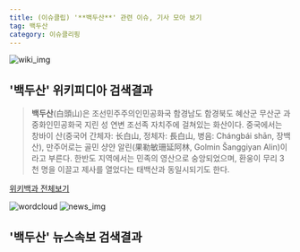 ```yaml
---
title: (이슈클립) '**백두산**' 관련 이슈, 기사 모아 보기
tag: 백두산
category: 이슈클리핑
---
```

![wiki_img](https://user-images.githubusercontent.com/42597476/44503234-41136a80-a6d0-11e8-9071-6fc6418eafe4.png)
## **'**백두산**'** 위키피디아 검색결과
>**백두산**(白頭山)은 조선민주주의인민공화국 함경남도 함경북도 혜산군 무산군 과 중화인민공화국 지린 성 연변 조선족 자치주에 걸쳐있는 화산이다. 중국에서는 창바이 산(중국어 간체자: 长白山, 정체자: 長白山, 병음: Chángbái shān, 장백산), 만주어로는 골민 샹얀 알린(果勒敏珊延阿林, Golmin Šanggiyan Alin)이라고 부른다. 한반도 지역에서는 민족의 영산으로 숭앙되었으며, 환웅이 무리 3천 명을 이끌고 제사를 열었다는 태백산과 동일시되기도 한다.

<a href="https://ko.wikipedia.org/wiki/백두산" target="_blank">위키백과 전체보기</a>

![wordcloud](https://s3.ap-northeast-2.amazonaws.com/lyrics101-wordcloud/2018-09-20-1537423566.png)
![news_img](https://user-images.githubusercontent.com/42597476/44507050-1206f400-a6e4-11e8-8d98-7ffbfebb353f.png)
## **'**백두산**'** 뉴스속보 검색결과

